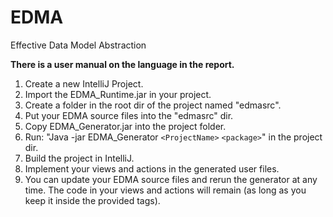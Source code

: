 # EDMA
Effective Data Model Abstraction

**There is a user manual on the language in the report.**

1. Create a new IntelliJ Project.
1. Import the EDMA_Runtime.jar in your project.
1. Create a folder in the root dir of the project named \"edmasrc\".
1. Put your EDMA source files into the \"edmasrc\" dir.
1. Copy EDMA_Generator.jar into the project folder.
1. Run: "Java -jar EDMA_Generator `<ProjectName>` `<package>`" in the project dir.
1. Build the project in IntelliJ.
1. Implement your views and actions in the generated user files.
1. You can update your EDMA source files and rerun the generator at any time.
   The code in your views and actions will remain (as long as you keep it
   inside the provided tags).
	
	

